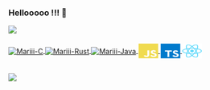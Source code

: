 ### Hellooooo !!! 👋

<div align="left">
  <a href="https://github.com/Mariii-23">
  <img height="180em" src="https://github-readme-stats.vercel.app/api?username=Mariii-23&show_icons=true&theme=vue-dark&include_all_commits=true&count_private=true"/>
  <!--<img height="180em" src="https://github-readme-stats.vercel.app/api/top-langs/?username=Mariii-23&layout=compact&langs_count=7&theme=vue-dark"/> -->
</div>
  
<div>
  <div style="display: inline_block"><br> 
  <img align="center" alt="Mariii-C" height="30" width="40" src="https://cdn.jsdelivr.net/gh/devicons/devicon/icons/c/c-original.svg">
  <img align="center" alt="Mariii-Rust" height="30" width="40" src="https://cdn.jsdelivr.net/gh/devicons/devicon/icons/rust/rust-plain.svg">
  <img align="center" alt="Mariii-Java" height="30" width="40" src="https://cdn.jsdelivr.net/gh/devicons/devicon/icons/java/java-plain-wordmark.svg">
  <img align="center" alt="Mariii-Js" height="30" width="40" src="https://raw.githubusercontent.com/devicons/devicon/master/icons/javascript/javascript-plain.svg">
  <img align="center" alt="Mariii-Ts" height="30" width="40" src="https://raw.githubusercontent.com/devicons/devicon/master/icons/typescript/typescript-plain.svg">
  <img align="center" alt="Mariii-React" height="30" width="40" src="https://raw.githubusercontent.com/devicons/devicon/master/icons/react/react-original.svg">
  <!--<img align="right" alt="Mariii-pic" height="150" style="border-radius:50px;" src=""> -->
</div>   
  
##
  
<div>
  <p></p>
  <a href = "https://archlinux.org/"><img src="https://img.shields.io/badge/Arch_Linux-1793D1?style=for-the-badge&logo=arch-linux&logoColor=white" target="_blank"></a>
 <!-- <a href = ""><img src="https://img.shields.io/badge/LinkedIn-0077B5?style=for-the-badge&logo=linkedin&logoColor=white" target="_blank"></a>-->
</div>
 
<!--
**Mariii-23/Mariii-23** is a ✨ _special_ ✨ repository because its `README.md` (this file) appears on your GitHub profile.

Here are some ideas to get you started:

- 🔭 I’m currently working on ...
- 🌱 I’m currently learning ...
- 👯 I’m looking to collaborate on ...
- 🤔 I’m looking for help with ...
- 💬 Ask me about ...
- 📫 How to reach me: ...
- 😄 Pronouns: ...
- ⚡ Fun fact: ...
-->
